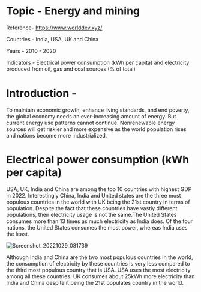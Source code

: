 # Topic - Energy and mining

Reference- https://www.worlddev.xyz/

Countries -  India, USA, UK and China

Years - 2010 - 2020

Indicators - Electrical power consumption (kWh per capita) and electricity produced from oil, gas and coal sources (% of total)

# Introduction - 
To maintain economic growth, enhance living standards, and end poverty, the global economy needs an ever-increasing amount of energy. But current energy use patterns cannot continue. Nonrenewable energy sources will get riskier and more expensive as the world population rises and nations become more industrialized.

# Electrical power consumption (kWh per capita)
USA, UK, India and China are among the top 10 countries with highest GDP in 2022. Interestingly China, India and United states are the three most populous countries in the world with UK being the 21st country in terms of population. Despite the fact that these countries have vastly different populations, their electricity usage is not the same.The United States consumes more than 13 times as much electricity as India does. Of the four nations, the United States consumes the most power, whereas India uses the least.

![Screenshot_20221029_081739](https://user-images.githubusercontent.com/112661889/198857130-1bd99cfb-6ef2-4a82-a6b2-25991cd2f117.png)


Although India and China are the two most populous countries in the world, the consumption of electricity by these countries is very less compared to the third most populous country that is USA. USA uses the most electricity among all these countries. UK consumes about 25kWh more electricity than India and China despite it being the 21st populates country in the world. 





                 
           
                  


